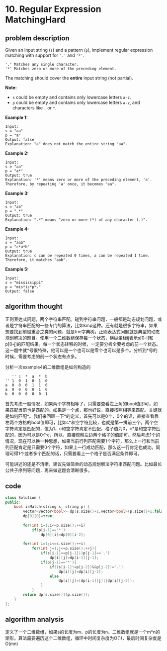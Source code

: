 # 10. Regular Expression MatchingHard

## problem description

Given an input string \(`s`\) and a pattern \(`p`\), implement regular expression matching with support for `'.'` and `'*'`.

```text
'.' Matches any single character.
'*' Matches zero or more of the preceding element.
```

The matching should cover the **entire** input string \(not partial\).

**Note:**

* `s` could be empty and contains only lowercase letters `a-z`.
* `p` could be empty and contains only lowercase letters `a-z`, and characters like `.` or `*`.

**Example 1:**

```text
Input:
s = "aa"
p = "a"
Output: false
Explanation: "a" does not match the entire string "aa".
```

**Example 2:**

```text
Input:
s = "aa"
p = "a*"
Output: true
Explanation: '*' means zero or more of the preceding element, 'a'. Therefore, by repeating 'a' once, it becomes "aa".
```

**Example 3:**

```text
Input:
s = "ab"
p = ".*"
Output: true
Explanation: ".*" means "zero or more (*) of any character (.)".
```

**Example 4:**

```text
Input:
s = "aab"
p = "c*a*b"
Output: true
Explanation: c can be repeated 0 times, a can be repeated 1 time. Therefore, it matches "aab".
```

**Example 5:**

```text
Input:
s = "mississippi"
p = "mis*is*p*."
Output: false
```

## algorithm thought

正则表达式问题，两个字符串匹配。碰到字符串问题，一般都是动态规划问题，或者是字符串匹配的一些专门的算法，比如kmp这种。还有就是很多字符串，如果想要找到前缀重合之类的问题，就是trie字典树。正则表达式问题就是典型的动态规划解决的题目。使用一个二维数组保存每一个状态，横纵坐标ij表示s\[0-i\]和p\[0-j\]的匹配结果。每一个状态转移的时候，一定要分析全要考虑的前一个状态。这一题中就\*号很特殊，他可以是一个也可以是零个也可以是多个。分析到\*号的时候，需要考虑的前一个状态有点多。

分析一次example4的二维数组是如何构造的

```text
   '' c  *  a  *  b
'' 1  0  1  0  1  0
a  0  0  0  1  1  0
a  0  0  0  0  1  0
b  0  0  0  0  0  1
```

首先考虑一般情况，如果两个字符相等了，只需要查看左上角的bool值即可，如果匹配当前也是匹配的。如果是一个点，那也好说，直接按照相等来匹配。关键就是如何匹配\*。我们来回顾一下\*的定义，首先可以是0个，0个的话，直接查看靠左两个方格的bool值即可，比如c\*和空字符比较，也就是第一排前三个。两个空字符肯定是匹配的，值为1，c和空字符肯定不匹配，格子值为0，c\*是和空字符匹配的，因为可以是0个c，所以，直接观察左边两个格子的值即可。然后考虑1个的情况，现在可以换一种思想，如果当前行列匹配需要1个字符，那么上一行和当前列匹配肯定是只需要0个字符，如果上一行成功匹配，那么这一行肯定也成功。同理可得1个或者多个匹配的话，只需要看上一个格子是否满足条件即可。

可能讲述的还是不清晰，建议先做简单的动态规划解法字符串匹配问题。比如最长公共子序列等问题，再来做这题会清晰很多。

## code

```cpp
class Solution {
public:
    bool isMatch(string s, string p) {
        vector<vector<bool>> dp(s.size()+1,vector<bool>(p.size()+1,false));
        dp[0][0]=true;
        
        for(int i=1;i<=p.size();++i)
            if(p[i-1]=='*')
                dp[0][i]=dp[0][i-2];
        
        for(int i=1;i<=s.size();++i)
            for(int j=1;j<=p.size();++j){
                if(s[i-1]==p[j-1]||p[j-1]=='.')
                    dp[i][j]=dp[i-1][j-1];
                if(p[j-1]=='*'){
                    if((s[i-1]!=p[j-2])&&p[j-2]!='.')
                        dp[i][j]=dp[i][j-2];
                    else
                        dp[i][j]=(dp[i-1][j]||dp[i][j-2]);
                }
            }
        return dp[s.size()][p.size()];
    }
};
```

## algorithm analysis

定义了一个二维数组，如果s的长度为m，p的长度为n。二维数组就是一个m\*n的矩形。算法需要遍历这个二维数组，循环中时间复杂度为O\(1\)，最后时间复杂度是O\(mn\)

